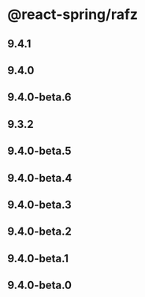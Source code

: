 # @react-spring/rafz

## 9.4.1

## 9.4.0

## 9.4.0-beta.6

## 9.3.2

## 9.4.0-beta.5

## 9.4.0-beta.4

## 9.4.0-beta.3

## 9.4.0-beta.2

## 9.4.0-beta.1

## 9.4.0-beta.0
